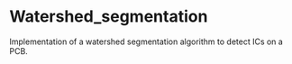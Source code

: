 # Watershed_segmentation
Implementation of a watershed segmentation algorithm to detect ICs on a PCB.
